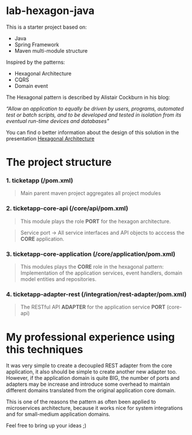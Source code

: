 # lab-hexagon-java

This is a starter project based on:

* Java 
* Spring Framework
* Maven multi-module structure

Inspired by the patterns:

* Hexagonal Architecture
* CQRS
* Domain event

The Hexagonal pattern is described by Alistair Cockburn in his blog:

*“Allow an application to equally be driven by users, programs, automated test or batch scripts, and to be developed and tested in isolation from its eventual run-time devices and databases"* 

You can find o better information about the design of this solution in the presentation [Hexagonal Architecture ](http://fabricioepa.wordpress.com/2015/02/04/hexagonal-architecture)

# The project structure

### 1. ticketapp (/pom.xml)
> Main parent maven project aggregates all project modules

### 2. ticketapp-core-api (/core/api/pom.xml)
> This module plays the role **PORT** for the hexagon architecture. 
 
> Service port -> All service interfaces and API objects to acccess the **CORE** application. 

### 3. ticketapp-core-application (/core/application/pom.xml)
> This modules plays the **CORE** role in the hexagonal pattern:
> Implementation of the application services, event handlers, domain model entities and repositories.

### 4. ticketapp-adapter-rest  (/integration/rest-adapter/pom.xml)
> The RESTful API **ADAPTER** for the application service **PORT** (core-api)


# My professional experience using this techniques
 It was very simple to create a decoupled REST adapter from the core application, it also should
 be simple to create another new adapter too.
  However, if the application domain is quite BIG, the number of ports and adapters may be increase
  and introduce some overhead to maintain different domains translated from the original application core domain.
  
   This is one of the reasons the pattern as often been applied to microservices architecture, because 
   it works nice for system integrations and for small-medium application domains.
   
   


Feel free to bring up your ideas  ;)
